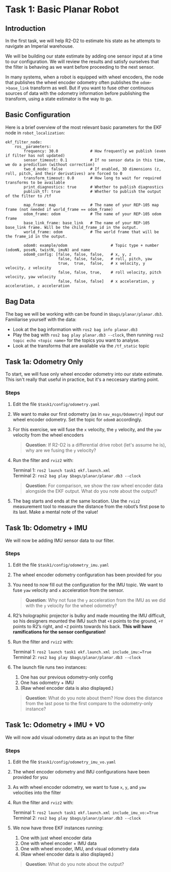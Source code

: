 # Task 1: Basic Planar Robot

## Introduction

In the first task, we will help R2-D2 to estimate his state as he attempts to navigate an Imperial warehouse.

We will be building our state estimate by adding one sensor input at a time to our configuration. We will review the results and satisfy ourselves that the filter is behaving as we want before proceeding to the next sensor.

In many systems, when a robot is equipped with wheel encoders, the node that publishes the wheel encoder odometry often publishes the `odom`->`base_link` transform as well. But if you want to fuse other continuous sources of data with the odometry information before publishing the transform, using a state estimator is the way to go.

## Basic Configuration

Here is a brief overview of the most relevant basic parameters for the EKF node in `robot_localization`:

```
ekf_filter_node:
    ros__parameters:
        frequency: 30.0              # How frequently we publish (even if filter has not updated)
        sensor_timeout: 0.1          # If no sensor data in this time, we do a prediction (without correction)
        two_d_mode: false            # If enabled, 3D dimensions (z, roll, pitch, and their derivatives) are forced to 0
        transform_timeout: 0.0       # How long to wait for required transforms to be available
        print_diagnostics: true      # Whether to publish diagnostics
        publish_tf: true             # Whether to publish the output of the filter to /tf

        map_frame: map               # The name of your REP-105 map frame (not needed if world_frame == odom_frame)
        odom_frame: odom             # The name of your REP-105 odom frame
        base_link_frame: base_link   # The name of your REP-105 base_link frame. Will be the child_frame_id in the output.
        world_frame: odom            # The world frame that will be the frame_id in the output.

        odom0: example/odom                   # Topic type + number (odomN, poseN, twistN, imuN) and name
        odom0_config: [false, false, false,   # x, y, z
                       false, false, false,   # roll, pitch, yaw
                       true,  true,  false,   # x velocity, y velocity, z velocity
                       false, false, true,    # roll velocity, pitch velocity, yaw velocity
                       false, false, false]   # x acceleration, y acceleration, z acceleration
```

## Bag Data

The bag we will be working with can be found in `$bags/planar/planar.db3`. Familiarise yourself with the data:

- Look at the bag information with `ros2 bag info planar.db3`
- Play the bag with `ros2 bag play planar.db3 --clock`, then running `ros2 topic echo <topic name>` for the topics you want to analyse.
- Look at the transforms that are available via the `/tf_static` topic

## Task 1a: Odometry Only

To start, we will fuse only wheel encoder odometry into our state estimate. This isn't really that useful in practice, but it's a neccesary starting point.

### Steps

1. Edit the file `$task1/config/odometry.yaml`
1. We want to make our first odometry (as in `nav_msgs/Odometry`) input our wheel encoder odometry. Set the topic for `odom0` accordingly.
1. For this exercise, we will fuse the `x` velocity, the `y` velocity, and the `yaw` velocity from the wheel encoders

    > **Question**: If R2-D2 is a differential drive robot (let's assume he is), why are we fusing the `y` velocity?

1. Run the filter and `rviz2` with:

    Terminal 1: `ros2 launch task1 ekf.launch.xml`  
    Terminal 2: `ros2 bag play $bags/planar/planar.db3 --clock`

    > **Question**: For comparison, we show the raw wheel encoder data alongside the EKF output. What do you note about the output?

1. The bag starts and ends at the same location. Use the `rviz2` measurement tool to measure the distance from the robot’s first pose to its last. Make a mental note of the value!

## Task 1b: Odometry + IMU

We will now be adding IMU sensor data to our filter.

### Steps

1. Edit the file `$task1/config/odometry_imu.yaml`
1. The wheel encoder odometry configuration has been provided for you
1. You need to now fill out the configuration for the IMU topic. We want to fuse `yaw` velocity and `x` acceleration from the sensor.

    > **Question**: Why not fuse the `y` acceleration from the IMU as we did with the `y` velocity for the wheel odometry?

1. R2’s holographic projector is bulky and made mounting the IMU difficult, so his designers mounted the IMU such that `+X` points to the ground, `+Y` points to R2’s right, and `+Z` points towards his back. **This will have ramifications for the sensor configuration!**

1. Run the filter and `rviz2` with:

    Terminal 1: `ros2 launch task1 ekf.launch.xml include_imu:=True`  
    Terminal 2: `ros2 bag play $bags/planar/planar.db3 --clock`

1. The launch file runs two instances:
    1. One has our previous odometry-only config
    1. One has odometry + IMU
    1. (Raw wheel encoder data is also displayed.)

    > **Question**: What do you note about them? How does the distance from the last pose to the first compare to the odometry-only instance?

## Task 1c: Odometry + IMU + VO

We will now add visual odometry data as an input to the filter

### Steps

1. Edit the file `$task1/config/odometry_imu_vo.yaml`
1. The wheel encoder odometry and IMU configurations have been provided for you
1. As with wheel encoder odometry, we want to fuse `x`, `y`, and `yaw` velocities into the filter
1. Run the filter and `rviz2` with:

    Terminal 1: `ros2 launch task1 ekf.launch.xml include_imu_vo:=True`  
    Terminal 2: `ros2 bag play $bags/planar/planar.db3 --clock`

1. We now have three EKF instances running:
    1. One with just wheel encoder data
    1. One with wheel encoder + IMU data
    1. One with wheel encoder, IMU, and visual odometry data
    1. (Raw wheel encoder data is also displayed.)

    > **Question**: What do you note about the output?
